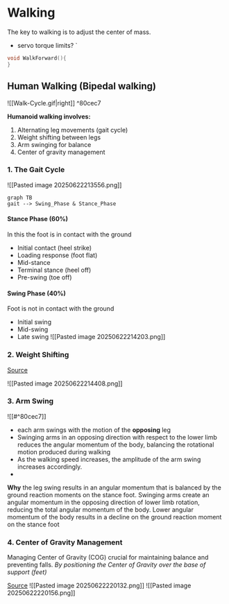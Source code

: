 # Walking
The key to walking is to adjust the center of mass. 
-  servo torque limits?
`
```cpp
void WalkForward(){
}
```


## Human Walking  (Bipedal walking)
![[Walk-Cycle.gif|right]] ^80cec7

**Humanoid walking involves:**
1. Alternating leg movements (gait cycle)
2. Weight shifting between legs
3. Arm swinging for balance
4. Center of gravity management
### 1. The Gait Cycle

![[Pasted image 20250622213556.png]]

```mermaid
graph TB 
gait --> Swing_Phase & Stance_Phase
```
#### Stance Phase (60%)
In this the foot is in contact with the ground 
- Initial contact (heel strike)
- Loading response (foot flat)
- Mid-stance
- Terminal stance (heel off)
- Pre-swing (toe off)
#### Swing Phase  (40%)
Foot is  not in contact with the ground 
- Initial swing
- Mid-swing
- Late swing
![[Pasted image 20250622214203.png]]

### 2. Weight Shifting
[Source](https://www.med.umich.edu/1libr/PMR/BalanceExercises/Weight%20Shifting%20-%20Side%20to%20Side.pdf)

![[Pasted image 20250622214408.png]]

### 3. Arm Swing

![[#^80cec7]]


- each arm swings with the motion of the **opposing** leg
- Swinging arms in an opposing direction with respect to the lower limb reduces the angular momentum of the body, balancing the rotational motion produced during walking
- As the walking speed increases, the amplitude of the arm swing increases accordingly.
- 
**Why**
 the leg swing results in an angular momentum that is balanced by the ground reaction moments on the stance foot. Swinging arms create an angular momentum in the opposing direction of lower limb rotation, reducing the total angular momentum of the body. Lower angular momentum of the body results in a decline on the ground reaction moment on the stance foot


### 4. Center of Gravity Management
Managing Center of Gravity (COG) crucial for maintaining balance and preventing falls. *By positioning the Center of Gravity over the base of support (feet)*
 
 [Source](https://en.egaco.com/11537/)
 ![[Pasted image 20250622220132.png]]
![[Pasted image 20250622220156.png]]